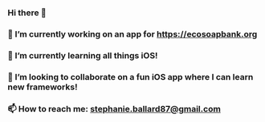 ### Hi there 👋
### 🔭 I’m currently working on an app for https://ecosoapbank.org
### 🌱 I’m currently learning all things iOS!
### 👯 I’m looking to collaborate on a fun iOS app where I can learn new frameworks!
### 📫 How to reach me: stephanie.ballard87@gmail.com

<!--
**StephanieBallard/StephanieBallard** is a ✨ _special_ ✨ repository because its `README.md` (this file) appears on your GitHub profile.




